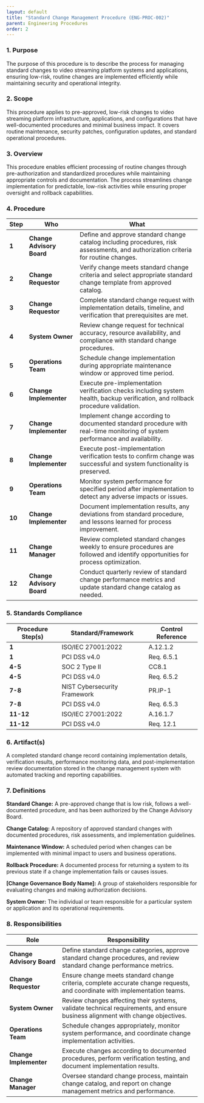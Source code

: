 ```yaml
---
layout: default
title: "Standard Change Management Procedure (ENG-PROC-002)"
parent: Engineering Procedures
order: 2
---
```


### 1. Purpose

The purpose of this procedure is to describe the process for managing standard changes to video streaming platform systems and applications, ensuring low-risk, routine changes are implemented efficiently while maintaining security and operational integrity.

### 2. Scope

This procedure applies to pre-approved, low-risk changes to video streaming platform infrastructure, applications, and configurations that have well-documented procedures and minimal business impact. It covers routine maintenance, security patches, configuration updates, and standard operational procedures.

### 3. Overview

This procedure enables efficient processing of routine changes through pre-authorization and standardized procedures while maintaining appropriate controls and documentation. The process streamlines change implementation for predictable, low-risk activities while ensuring proper oversight and rollback capabilities.

### 4. Procedure

| **Step** | **Who** | **What** |
| -------- | -------- | -------- |
| **1** | **Change Advisory Board** | Define and approve standard change catalog including procedures, risk assessments, and authorization criteria for routine changes. |
| **2** | **Change Requestor** | Verify change meets standard change criteria and select appropriate standard change template from approved catalog. |
| **3** | **Change Requestor** | Complete standard change request with implementation details, timeline, and verification that prerequisites are met. |
| **4** | **System Owner** | Review change request for technical accuracy, resource availability, and compliance with standard change procedures. |
| **5** | **Operations Team** | Schedule change implementation during appropriate maintenance window or approved time period. |
| **6** | **Change Implementer** | Execute pre-implementation verification checks including system health, backup verification, and rollback procedure validation. |
| **7** | **Change Implementer** | Implement change according to documented standard procedure with real-time monitoring of system performance and availability. |
| **8** | **Change Implementer** | Execute post-implementation verification tests to confirm change was successful and system functionality is preserved. |
| **9** | **Operations Team** | Monitor system performance for specified period after implementation to detect any adverse impacts or issues. |
| **10** | **Change Implementer** | Document implementation results, any deviations from standard procedure, and lessons learned for process improvement. |
| **11** | **Change Manager** | Review completed standard changes weekly to ensure procedures are followed and identify opportunities for process optimization. |
| **12** | **Change Advisory Board** | Conduct quarterly review of standard change performance metrics and update standard change catalog as needed. |

### 5. Standards Compliance

| **Procedure Step(s)** | **Standard/Framework** | **Control Reference** |
| --------------------- | ---------------------- | --------------------- |
| **1** | ISO/IEC 27001:2022 | A.12.1.2 |
| **1** | PCI DSS v4.0 | Req. 6.5.1 |
| **4-5** | SOC 2 Type II | CC8.1 |
| **4-5** | PCI DSS v4.0 | Req. 6.5.2 |
| **7-8** | NIST Cybersecurity Framework | PR.IP-1 |
| **7-8** | PCI DSS v4.0 | Req. 6.5.3 |
| **11-12** | ISO/IEC 27001:2022 | A.16.1.7 |
| **11-12** | PCI DSS v4.0 | Req. 12.1 |

### 6. Artifact(s)

A completed standard change record containing implementation details, verification results, performance monitoring data, and post-implementation review documentation stored in the change management system with automated tracking and reporting capabilities.

### 7. Definitions

**Standard Change:** A pre-approved change that is low risk, follows a well-documented procedure, and has been authorized by the Change Advisory Board.

**Change Catalog:** A repository of approved standard changes with documented procedures, risk assessments, and implementation guidelines.

**Maintenance Window:** A scheduled period when changes can be implemented with minimal impact to users and business operations.

**Rollback Procedure:** A documented process for returning a system to its previous state if a change implementation fails or causes issues.

**[Change Governance Body Name]:** A group of stakeholders responsible for evaluating changes and making authorization decisions.

**System Owner:** The individual or team responsible for a particular system or application and its operational requirements.

### 8. Responsibilities

| **Role** | **Responsibility** |
| -------- | ------------------ |
| **Change Advisory Board** | Define standard change categories, approve standard change procedures, and review standard change performance metrics. |
| **Change Requestor** | Ensure change meets standard change criteria, complete accurate change requests, and coordinate with implementation teams. |
| **System Owner** | Review changes affecting their systems, validate technical requirements, and ensure business alignment with change objectives. |
| **Operations Team** | Schedule changes appropriately, monitor system performance, and coordinate change implementation activities. |
| **Change Implementer** | Execute changes according to documented procedures, perform verification testing, and document implementation results. |
| **Change Manager** | Oversee standard change process, maintain change catalog, and report on change management metrics and performance. |
